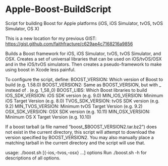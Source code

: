 # Apple-Boost-BuildScript
Script for building Boost for Apple platforms (iOS, iOS Simulator, tvOS, tvOS Simulator, OS X)

This is a new location for my previous GIST:
    https://gist.github.com/faithfracture/c629ae4c7168216a9856

Builds a Boost framework for iOS, iOS Simulator, tvOS, tvOS Simulator, and OSX.
Creates a set of universal libraries that can be used on iOS/tvOS/OSX and in the
iOS/tvOS simulators. Then creates a pseudo-framework to make using boost in Xcode
less painful.

To configure the script, define:
   BOOST_VERSION:    Which version of Boost to build (e.g. 1.58.0)
   BOOST_VERSION2:   Same as BOOST_VERSION, but with _ instead of . (e.g. 1_58_0)
   BOOST_LIBS:       Which Boost libraries to build
   IOS_SDK_VERSION:  iOS SDK version (e.g. 9.0)
   MIN_IOS_VERSION:  Minimum iOS Target Version (e.g. 8.0)
   TVOS_SDK_VERSION: tvOS SDK version (e.g. 9.2)
   MIN_TVOS_VERSION: Minimum tvOS Target Version (e.g. 9.2)
   OSX_SDK_VERSION:  OSX SDK version (e.g. 10.11)
   MIN_OSX_VERSION:  Minimum OS X Target Version (e.g. 10.10)

If a boost tarball (a file named “boost_$BOOST_VERSION2.tar.bz2”) does not
exist in the current directory, this script will attempt to download the
version specified by BOOST_VERSION2. You may also manually place a matching 
tarball in the current directory and the script will use that.

usage: ./boost.sh [{-ios,-tvos,-osx} ...] options
Run ./boost.sh -h for descriptions of all options.
